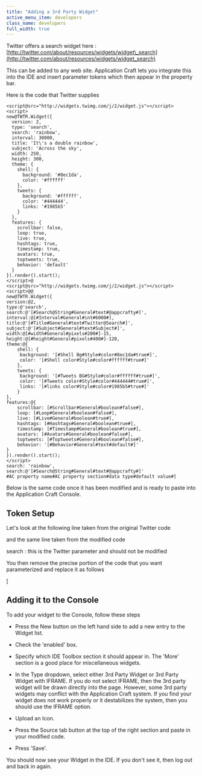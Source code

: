 ```yaml
---
title: "Adding a 3rd Party Widget"
active_menu_item: developers
class_name: developers
full_width: true
---
```



Twitter offers a search widget here : [http://twitter.com/about/resources/widgets/widget\_search](http://twitter.com/about/resources/widgets/widget_search)

This can be added to any web site. Application Craft lets you integrate this into the IDE and insert parameter tokens which then appear in the property bar.

Here is the code that Twitter supplies

    <script@src="http://widgets.twimg.com/j/2/widget.js"></script>
    <script>
    new@TWTR.Widget({
      version: 2,
      type: 'search',
      search: 'rainbow',
      interval: 30000,
      title: 'It\'s a double rainbow',
      subject: 'Across the sky',
      width: 250,
      height: 300,
      theme: {
        shell: {
          background: '#8ec1da',
          color: '#ffffff'
        },
        tweets: {
          background: '#ffffff',
          color: '#444444',
          links: '#1985b5'
        }
      },
      features: {
        scrollbar: false,
        loop: true,
        live: true,
        hashtags: true,
        timestamp: true,
        avatars: true,
        toptweets: true,
        behavior: 'default'
      }
    }).render().start();
    </script>@
    <script@src="http://widgets.twimg.com/j/2/widget.js"></script>
    <script>@@
    new@TWTR.Widget({
    version:@2,
    type:@'search',
    search:@'[#Search@String#General#text#@appcrafty#]',
    interval:@[#Interval#General#int#6000#],
    title:@'[#Title#General#text#Twitter@Search#]',
    subject:@'[#Subject#General#text#Subject#]',
    width:@[#width#General#pixels#200#]-15,
    height:@[#height#General#pixels#400#]-120,
    theme:@{
        shell: {
         background: '[#Shell Bg#Style#color#8ec1da#true#]',
         color: '[#Shell color#Style#color#ffffff#true#]'
        },
        tweets: {
         background: '[#Tweets BG#Style#color#ffffff#true#]',
         color: '[#Tweets color#Style#color#444444#true#]',
         links: '[#links color#Style#color#1985b5#true#]'
        }
    },
    features:@{
        scrollbar: [#Scrollbar#General#boolean#false#],
        loop: [#Loop#General#boolean#false#],
        live: [#Live#General#boolean#true#],
        hashtags: [#Hashtags#General#boolean#true#],
        timestamp: [#Timestamp#General#boolean#true#],
        avatars: [#Avatars#General#boolean#false#],
        toptweets: [#Toptweets#General#boolean#false#],
        behavior: '[#Behavior#General#text#default#]'
    }
    }).render().start();
    </script>
    search: 'rainbow',
    search:@'[#Search@String#General#text#@appcrafty#]'
    #AC property name#AC property section#data type#default value#]
   

Below is the same code once it has been modified and is ready to paste into the Application Craft Console.

## Token Setup

Let's look at the following line taken from the original Twitter code

and the same line taken from the modified code

search : this is the Twitter parameter and should not be modified

You then remove the precise portion of the code that you want parameterized and replace it as follows

[

## Adding it to the Console

To add your widget to the Console, follow these steps

 - Press the New button on the left hand side to add a new entry to the Widget list.

 - Check the 'enabled' box.

 - Specify which IDE Toolbox section it should appear in. The 'More' section is a good place for miscellaneous widgets.

 - In the Type dropdown, select either 3rd Party Widget or 3rd Party Widget with IFRAME. If you do not select IFRAME, then the 3rd party widget will be drawn directly into the page. However, some 3rd party widgets may conflict with the Application Craft system. If you find your widget does not work properly or it destabilizes the system, then you should use the IFRAME option.

 - Upload an Icon.

 - Press the Source tab button at the top of the right section and paste in your modified code.

 - Press 'Save'.

You should now see your Widget in the IDE. If you don't see it, then log out and back in again.

